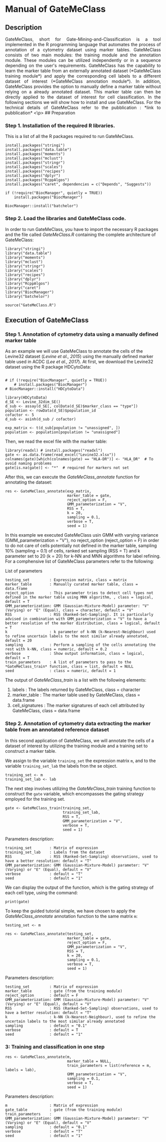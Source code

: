 # Manual of GateMeClass

## Description
<p align="justify">
GateMeClass, short for Gate-Mining-and-Classification is a tool implemented in the R programming language that automates the process of annotation of a cytometry dataset using marker tables. 
GateMeClass consists of two main modules: the training module and the annotation module. These modules can be utilized independently or in a sequence depending on the user's requirements. 
GateMeClass has the capability to learn the marker table from an externally annotated dataset (*GateMeClass training module*) and apply the corresponding cell labels to a different dataset of interest (*GateMeClass annotation module*). In addition, GateMeClass provides the option to manually define a marker table without relying on a already annotated dataset. This marker table can then be directly applied to the dataset of interest for cell classification. In the following sections we will show how to install and use GateMeClass. 
For the technical details of GateMeClass refer to the pubblication : *link to pubblication*
<\p> 
## Preparation

### Step 1. Installation of the required R libraries.

This is a list of all the R packages required to run GateMeClass.

```
install.packages("stringi")
install.packages("data.table")
install.packages("moments")
install.packages("mclust")
install.packages("stringr")
install.packages("scales")
install.packages("recipes")
install.packages("dplyr")
install.packages("RcppAlgos")
install.packages("caret", dependencies = c("Depends", "Suggests"))

if (!require("BiocManager", quietly = TRUE))
    install.packages("BiocManager")

BiocManager::install("batchelor")

```


### Step 2. Load the libraries and GateMeClass code.

In order to run GateMeClass, you have to import the necessary R packages and the file called *GateMeClass.R* containing the complete architecture of GateMeClass:

```
library("stringi")
library("data.table")
library("moments")
library("mclust")
library("stringr")
library("scales")
library("recipes")
library("dplyr")
library("RcppAlgos")
library("caret")
library("BiocManager")
library("batchelor")

source("GateMeClass.R")

```

## Execution of GateMeClass

### Step 1. Annotation of cytometry data using a manually defined marker table

As an example we will use GateMeClass to annotate the cells of the Levine32 dataset (*Levine et al., 2015*) using the manually defined marker table used in ACDC (*Lee et al., 2017*). At first, we download the Levine32 dataset using the R package HDCytoData:

```

# if (!require("BiocManager", quietly = TRUE))
    # install.packages("BiocManager")
# BiocManager::install("HDCytoData")

library(HDCytoData)
d_SE <- Levine_32dim_SE()
d_sub <- assay(d_SE[, colData(d_SE)$marker_class == "type"])
population <- rowData(d_SE)$population_id
cofactor <- 5
d_sub <- asinh(d_sub / cofactor)

exp_matrix <- t(d_sub[population != "unassigned", ])
population <- population[population != "unassigned"]
```

Then, we read the excel file with the marker table:

```
library(readxl) # install.packages("readxl")
gate <- as.data.frame(read_excel("Levine32.xlsx"))
colnames(gate)[which(colnames(gate) == "HLA-DR")] <- "HLA_DR"  # To avoid naming problems
gate[is.na(gate)] <- "*"  # required for markers not set
```

After this, we can execute the *GateMeClass_annotate* function for annotating the dataset:
```
res <- GateMeClass_annotate(exp_matrix,
                            marker_table = gate,
                            reject_option = F,
                            GMM_parameterization = "V",
                            RSS = T,
                            k = 20,				
                            sampling = 0.1,
                            verbose = T,
                            seed = 1)
```
In this example we executed GateMeClass usin GMM  with varying variance (GMM_parameterization = "V"), no reject_option (reject_option = F) in order to do not care of cells potentially not defined in the marker table, sampling 10% (sampling = 0.1) of cells, ranked set sampling (RSS = T) and k parameter set to 20 (k = 20) for k-NN and MNN algorithms for label refining. For a comphensive list of GateMeClass parameters refer to the following:

List of parameters
```
testing_set         : Expression matrix, class = matrix
marker_table        : Manually curated marker table, class = data.frame
reject_option       : This parameter tries to detect cell types not defined in the marker table using MNN algorithm, , class = logical, default = T
GMM_parameterization: GMM (Gaussian-Mixture-Model) parameter: "V" (Varying) or "E" (Equal), class = character, default = "V"
RSS                 : RSS (Ranked-Set-Sampling). It is particularly advised in combination with GMM_parameterization = "V" to have a better resolution of the marker distribution, class = logical, default = T
k                   : k parameter of k-NN (k-Nearest-Neighbour) used to refine uncertain labels to the most similar already annotated, default = 20
sampling            : Perform a sampling of the cells annotating the rest with k-NN, class = numeric, default = 0.2
verbose             : Show output information, class = logical, default = T
train_parameters    : A list of parameters to pass to the *GateMeClass_train* function, class = list, default = NULL
seed                : class = numeric, default = 1
```

The output of *GateMeClass_train* is a list with the following elements: 

1) labels            : The labels returned by GateMeClass, class = character
2) marker_table      : The marker table used by GateMeClass, class = data.frame
3) cell_signatures   : The marker signatures of each cell attributed by GateMeClass, class = data.frame


### Step 2. Annotation of cytometry data extracting the marker table from an annotated reference dataset

In this second application of GateMeClass, we will annotate the cells of a dataset of interest by utilizing the training module and a training set to construct a marker table.

We assign to the variable `training_set` the expression matrix `m`, and to the variable `training_set_lab` the labels fron the se object.

```
training_set <- m
training_set_lab <- lab
```

The next step involves utilizing the *GateMeClass_train* training function to construct the `gate` variable, which encompasses the gating strategy employed for the training set.

```
gate <- GateMeClass_train(training_set,
                          training_set_lab,
                          RSS = T,
                          GMM_parameterization = "V",
                          verbose = T, 
                          seed = 1)
```
Parameters description:
```
training_set        : Matrix of expression
training_set_lab    : Labels from the dataset
RSS                 : RSS (Ranked-Set-Sampling) observations, used to have a better resolution: default = "T"
GMM_parameterization: GMM (Gaussian-Mixture-Model) parameter: "V" (Varying) or "E" (Equal), default = "V"
verbose             : default = "T"
seed                : default = "1"
```

We can display the output of the function, which is the gating strategy of each cell type, using the command:

```
print(gate)

```
To keep the guided tutorial simple, we have chosen to apply the *GateMeClass_annotate* annotation function to the same matrix `m`:

```
testing_set <- m

res <- GateMeClass_annotate(testing_set,
                            marker_table = gate,
                            reject_option = F,
                            GMM_parameterization = "V",
                            RSS = T,
                            k = 20,				
                            sampling = 0.1,
                            verbose = T,
                            seed = 1)
```

Parameters description:
```
testing_set         : Matrix of expression
marker_table        : gate (from the training module)
reject_option       : default = F
GMM_parameterization: GMM (Gaussian-Mixture-Model) parameter: "V" (Varying) or "E" (Equal), default = "V"
RSS                 : RSS (Ranked-Set-Sampling) observations, used to have a better resolution: default = "T"
k                   : k-NN (k-Nearest-Neighbour), used to refine the uncertain labels to the most similar already annotated
sampling            : default = "0.1"
verbose             : default = T
seed                : default = "1"
```


### 3: Training and classification in one step

```
res <- GateMeClass_annotate(m,
                            marker_table = NULL,
                            train_parameters = list(reference = m, labels = lab),
                            GMM_parameterization = "V",
                            sampling = 0.1,
                            verbose = T,
                            seed = 1)
```


Parameters description:
```
m                   : Matrix of expression
gate_table          : gate (from the training module)
train_parameters    : 
GMM_parameterization: GMM (Gaussian-Mixture-Model) parameter: "V" (Varying) or "E" (Equal), default = "V"
sampling            : default = "0.1"
verbose             : default = "T"
seed                : default = "1"
```


